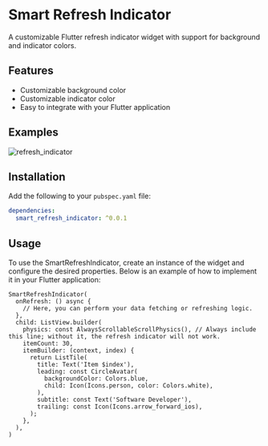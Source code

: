 # Smart Refresh Indicator

A customizable Flutter refresh indicator widget with support for background and indicator colors.

## Features

- Customizable background color
- Customizable indicator color
- Easy to integrate with your Flutter application


## Examples

![refresh_indicator](https://github.com/user-attachments/assets/60058a91-194b-41a6-a03b-4d7eeb32dcf4)



## Installation

Add the following to your `pubspec.yaml` file:

```yaml
dependencies:
  smart_refresh_indicator: ^0.0.1
```

## Usage

To use the SmartRefreshIndicator, create an instance of the widget and configure the desired properties. Below is an example of how to implement it in your Flutter application:

```
SmartRefreshIndicator(
  onRefresh: () async {
    // Here, you can perform your data fetching or refreshing logic.
  },
  child: ListView.builder(
    physics: const AlwaysScrollableScrollPhysics(), // Always include this line; without it, the refresh indicator will not work.
    itemCount: 30,
    itemBuilder: (context, index) {
      return ListTile(
        title: Text('Item $index'),
        leading: const CircleAvatar(
          backgroundColor: Colors.blue,
          child: Icon(Icons.person, color: Colors.white),
        ),
        subtitle: const Text('Software Developer'),
        trailing: const Icon(Icons.arrow_forward_ios),
      );
    },
  ),
)

```
